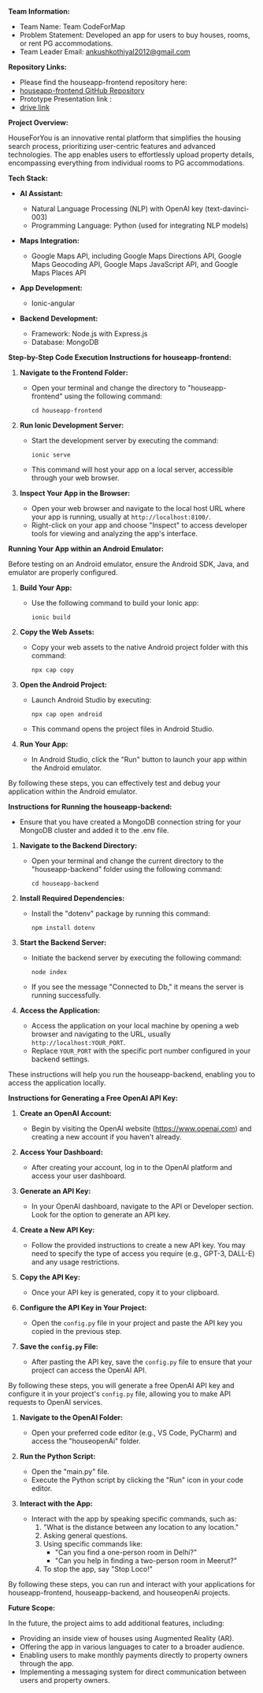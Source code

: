 **Team Information:**

- Team Name: Team CodeForMap
- Problem Statement: Developed an app for users to buy houses, rooms, or rent PG accommodations.
- Team Leader Email: ankushkothiyal2012@gmail.com

**Repository Links:**
- Please find the houseapp-frontend repository here:
- [houseapp-frontend GitHub Repository](https://github.com/01ankush/houseapp-frontend)
- Prototype Presentation link :
- [drive link](https://drive.google.com/drive/folders/1Z8LC8B9MlcAvfmvJ5qZrg_X4wMhVVcRs?usp=sharing)
  
**Project Overview:**

HouseForYou is an innovative rental platform that simplifies the housing search process, prioritizing user-centric features and advanced technologies. The app enables users to effortlessly upload property details, encompassing everything from individual rooms to PG accommodations.

**Tech Stack:**

- **AI Assistant:**
  - Natural Language Processing (NLP) with OpenAI key (text-davinci-003)
  - Programming Language: Python (used for integrating NLP models)

- **Maps Integration:**
  - Google Maps API, including Google Maps Directions API, Google Maps Geocoding API, Google Maps JavaScript API, and Google Maps Places API

- **App Development:**
  - Ionic-angular

- **Backend Development:**
  - Framework: Node.js with Express.js
  - Database: MongoDB

**Step-by-Step Code Execution Instructions for houseapp-frontend:**

1. **Navigate to the Frontend Folder:**
   - Open your terminal and change the directory to "houseapp-frontend" using the following command:
     ```shell
     cd houseapp-frontend
     ```

2. **Run Ionic Development Server:**
   - Start the development server by executing the command:
     ```shell
     ionic serve
     ```
   - This command will host your app on a local server, accessible through your web browser.
  
3. **Inspect Your App in the Browser:**
   - Open your web browser and navigate to the local host URL where your app is running, usually at `http://localhost:8100/`.
   - Right-click on your app and choose "Inspect" to access developer tools for viewing and analyzing the app's interface.

**Running Your App within an Android Emulator:**

Before testing on an Android emulator, ensure the Android SDK, Java, and emulator are properly configured.

1. **Build Your App:**
   - Use the following command to build your Ionic app:
     ```shell
     ionic build
     ```

2. **Copy the Web Assets:**
   - Copy your web assets to the native Android project folder with this command:
     ```shell
     npx cap copy
     ```

3. **Open the Android Project:**
   - Launch Android Studio by executing:
     ```shell
     npx cap open android
     ```
   - This command opens the project files in Android Studio.

4. **Run Your App:**
   - In Android Studio, click the "Run" button to launch your app within the Android emulator.

By following these steps, you can effectively test and debug your application within the Android emulator.

**Instructions for Running the houseapp-backend:**
- Ensure that you have created a MongoDB connection string for your MongoDB cluster and added it to the .env file.

1. **Navigate to the Backend Directory:**
   - Open your terminal and change the current directory to the "houseapp-backend" folder using the following command:
     ```shell
     cd houseapp-backend
     ```

2. **Install Required Dependencies:**
   - Install the "dotenv" package by running this command:
     ```shell
     npm install dotenv
     ```

3. **Start the Backend Server:**
   - Initiate the backend server by executing the following command:
     ```shell
     node index
     ```
   - If you see the message "Connected to Db," it means the server is running successfully.

4. **Access the Application:**
   - Access the application on your local machine by opening a web browser and navigating to the URL, usually `http://localhost:YOUR_PORT`.
   - Replace `YOUR_PORT` with the specific port number configured in your backend settings.

These instructions will help you run the houseapp-backend, enabling you to access the application locally.

**Instructions for Generating a Free OpenAI API Key:**

1. **Create an OpenAI Account:**
   - Begin by visiting the OpenAI website (https://www.openai.com) and creating a new account if you haven't already.

2. **Access Your Dashboard:**
   - After creating your account, log in to the OpenAI platform and access your user dashboard.

3. **Generate an API Key:**
   - In your OpenAI dashboard, navigate to the API or Developer section. Look for the option to generate an API key.

4. **Create a New API Key:**
   - Follow the provided instructions to create a new API key. You may need to specify the type of access you require (e.g., GPT-3, DALL-E) and any usage restrictions.

5. **Copy the API Key:**
   - Once your API key is generated, copy it to your clipboard.

6. **Configure the API Key in Your Project:**
   - Open the `config.py` file in your project and paste the API key you copied in the previous step.

7. **Save the `config.py` File:**
   - After pasting the API key, save the `config.py` file to ensure that your project can access the OpenAI API.

By following these steps, you will generate a free OpenAI API key and configure it in your project's `config.py` file, allowing you to make API requests to OpenAI services.
1. **Navigate to the OpenAI Folder:**
   - Open your preferred code editor (e.g., VS Code, PyCharm) and access the "houseopenAi" folder.

2. **Run the Python Script:**
   - Open the "main.py" file.
   - Execute the Python script by clicking the "Run" icon in your code editor.

3. **Interact with the App:**
   - Interact with the app by speaking specific commands, such as:
     1. "What is the distance between any location to any location."
     2. Asking general questions.
     3. Using specific commands like:
        - "Can you find a one-person room in Delhi?"
        - "Can you help in finding a two-person room in Meerut?"
     4. To stop the app, say "Stop Loco!"

By following these steps, you can run and interact with your applications for houseapp-frontend, houseapp-backend, and houseopenAi projects.

**Future Scope:**

In the future, the project aims to add additional features, including:
- Providing an inside view of houses using Augmented Reality (AR).
- Offering the app in various languages to cater to a broader audience.
- Enabling users to make monthly payments directly to property owners through the app.
- Implementing a messaging system for direct communication between users and property owners.
